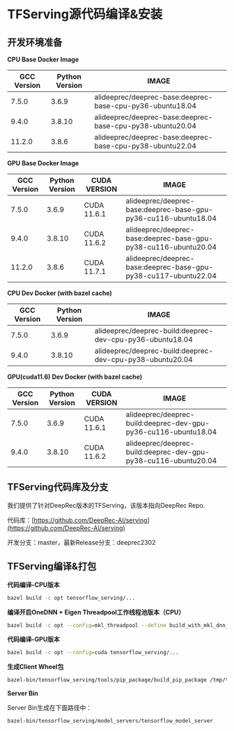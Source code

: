 # TFServing源代码编译&安装

## 开发环境准备

**CPU Base Docker Image**

| GCC Version | Python Version |                           IMAGE                           |
| ----------- | -------------- | --------------------------------------------------------- |
|   7.5.0     |    3.6.9       | alideeprec/deeprec-base:deeprec-base-cpu-py36-ubuntu18.04 |
|   9.4.0     |    3.8.10      | alideeprec/deeprec-base:deeprec-base-cpu-py38-ubuntu20.04 |
|   11.2.0    |    3.8.6       | alideeprec/deeprec-base:deeprec-base-cpu-py38-ubuntu22.04 |

**GPU Base Docker Image**

| GCC Version | Python Version | CUDA VERSION |                           IMAGE                                 |
| ----------- | -------------- | ------------ | --------------------------------------------------------------- |
|    7.5.0    |    3.6.9       | CUDA 11.6.1  | alideeprec/deeprec-base:deeprec-base-gpu-py36-cu116-ubuntu18.04 |
|    9.4.0    |    3.8.10      | CUDA 11.6.2  | alideeprec/deeprec-base:deeprec-base-gpu-py38-cu116-ubuntu20.04 |
|    11.2.0   |    3.8.6       | CUDA 11.7.1  | alideeprec/deeprec-base:deeprec-base-gpu-py38-cu117-ubuntu22.04 |

**CPU Dev Docker (with bazel cache)**

| GCC Version | Python Version |                           IMAGE                           |
| ----------- | -------------- | --------------------------------------------------------- |
|   7.5.0     |    3.6.9       | alideeprec/deeprec-build:deeprec-dev-cpu-py36-ubuntu18.04 |
|   9.4.0     |    3.8.10      | alideeprec/deeprec-build:deeprec-dev-cpu-py38-ubuntu20.04 |

**GPU(cuda11.6) Dev Docker (with bazel cache)**

| GCC Version | Python Version | CUDA VERSION |                           IMAGE                                 |
| ----------- | -------------- | ------------ | --------------------------------------------------------------- |
|    7.5.0    |    3.6.9       | CUDA 11.6.1  | alideeprec/deeprec-build:deeprec-dev-gpu-py36-cu116-ubuntu18.04 |
|    9.4.0    |    3.8.10      | CUDA 11.6.2  | alideeprec/deeprec-build:deeprec-dev-gpu-py38-cu116-ubuntu20.04 |


## TFServing代码库及分支

我们提供了针对DeepRec版本的TFServing，该版本指向DeepRec Repo.

代码库：[https://github.com/DeepRec-AI/serving](https://github.com/DeepRec-AI/serving)

开发分支：master，最新Release分支：deeprec2302

## TFServing编译&打包

**代码编译-CPU版本**

```bash
bazel build -c opt tensorflow_serving/...
```

**编译开启OneDNN + Eigen Threadpool工作线程池版本（CPU）**

```bash
bazel build -c opt --config=mkl_threadpool --define build_with_mkl_dnn_v1_only=true tensorflow_serving/...
```

**代码编译-GPU版本**

```bash
bazel build -c opt --config=cuda tensorflow_serving/...
```

**生成Client Wheel包**

```bash
bazel-bin/tensorflow_serving/tools/pip_package/build_pip_package /tmp/tf_serving_client_whl
```

**Server Bin**

Server Bin生成在下面路径中：
```bash
bazel-bin/tensorflow_serving/model_servers/tensorflow_model_server
```
